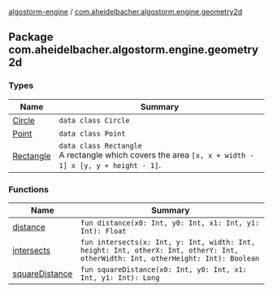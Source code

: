 [algostorm-engine](../index.md) / [com.aheidelbacher.algostorm.engine.geometry2d](.)

## Package com.aheidelbacher.algostorm.engine.geometry2d

### Types

| Name | Summary |
|---|---|
| [Circle](-circle/index.md) | `data class Circle` |
| [Point](-point/index.md) | `data class Point` |
| [Rectangle](-rectangle/index.md) | `data class Rectangle`<br>A rectangle which covers the area `[x, x + width - 1] x [y, y + height - 1]`. |

### Functions

| Name | Summary |
|---|---|
| [distance](distance.md) | `fun distance(x0: Int, y0: Int, x1: Int, y1: Int): Float` |
| [intersects](intersects.md) | `fun intersects(x: Int, y: Int, width: Int, height: Int, otherX: Int, otherY: Int, otherWidth: Int, otherHeight: Int): Boolean` |
| [squareDistance](square-distance.md) | `fun squareDistance(x0: Int, y0: Int, x1: Int, y1: Int): Long` |
